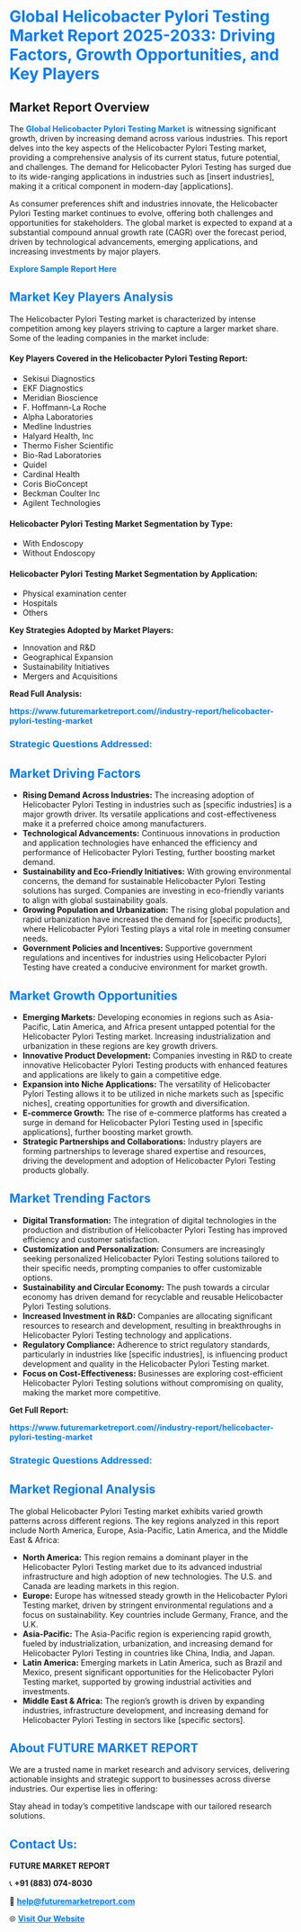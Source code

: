 <h1 style="color: #007BFF;">Global Helicobacter Pylori Testing Market Report 2025-2033: Driving Factors, Growth Opportunities, and Key Players</h1>

<section id="overview">
<h2>Market Report Overview</h2>
<p>The <a href="https://www.futuremarketreport.com//industry-report/helicobacter-pylori-testing-market" style="color: #007BFF; text-decoration: none;"><strong>Global Helicobacter Pylori Testing Market</strong></a> is witnessing significant growth, driven by increasing demand across various industries. This report delves into the key aspects of the Helicobacter Pylori Testing market, providing a comprehensive analysis of its current status, future potential, and challenges. The demand for Helicobacter Pylori Testing has surged due to its wide-ranging applications in industries such as [insert industries], making it a critical component in modern-day [applications].</p>
<p>As consumer preferences shift and industries innovate, the Helicobacter Pylori Testing market continues to evolve, offering both challenges and opportunities for stakeholders. The global market is expected to expand at a substantial compound annual growth rate (CAGR) over the forecast period, driven by technological advancements, emerging applications, and increasing investments by major players.</p>
</section>

<section id="overview">
<p><a href="https://www.futuremarketreport.com//request-sample/reportId=80209" style="color: #007BFF; text-decoration: none;"><strong>Explore Sample Report Here</strong></a></p>
</section>

<section id="key-players">
<h2 style="color: #007BFF;">Market Key Players Analysis</h2>
<p>The Helicobacter Pylori Testing market is characterized by intense competition among key players striving to capture a larger market share. Some of the leading companies in the market include:</p>
<h4>Key Players Covered in the Helicobacter Pylori Testing Report:</h4>
<ul><li>Sekisui Diagnostics</li><li>EKF Diagnostics</li><li>Meridian Bioscience</li><li>F. Hoffmann-La Roche</li><li>Alpha Laboratories</li><li>Medline Industries</li><li>Halyard Health, Inc</li><li>Thermo Fisher Scientific</li><li>Bio-Rad Laboratories</li><li>Quidel</li><li>Cardinal Health</li><li>Coris BioConcept</li><li>Beckman Coulter Inc</li><li>Agilent Technologies</li></ul>
<h4>Helicobacter Pylori Testing Market Segmentation by Type:</h4>
<ul><li>With Endoscopy</li><li>Without Endoscopy</li></ul>

<h4>Helicobacter Pylori Testing Market Segmentation by Application:</h4>
<ul><li>Physical examination center</li><li>Hospitals</li><li>Others</li></ul>
<p><strong>Key Strategies Adopted by Market Players:</strong></p>
<ul>
<li>Innovation and R&D</li>
<li>Geographical Expansion</li>
<li>Sustainability Initiatives</li>
<li>Mergers and Acquisitions</li>
</ul>
</section>

<section>
<p><strong>Read Full Analysis: </strong></p><a href="https://www.futuremarketreport.com//industry-report/helicobacter-pylori-testing-market" style="color: #007BFF; text-decoration: none;"><strong>https://www.futuremarketreport.com//industry-report/helicobacter-pylori-testing-market</strong></a>
<h3 style="color: #007BFF;">Strategic Questions Addressed:</h3>
</section>

<section id="driving-factors">
<h2 style="color: #007BFF;">Market Driving Factors</h2>
<ul>
<li><strong>Rising Demand Across Industries:</strong> The increasing adoption of Helicobacter Pylori Testing in industries such as [specific industries] is a major growth driver. Its versatile applications and cost-effectiveness make it a preferred choice among manufacturers.</li>
<li><strong>Technological Advancements:</strong> Continuous innovations in production and application technologies have enhanced the efficiency and performance of Helicobacter Pylori Testing, further boosting market demand.</li>
<li><strong>Sustainability and Eco-Friendly Initiatives:</strong> With growing environmental concerns, the demand for sustainable Helicobacter Pylori Testing solutions has surged. Companies are investing in eco-friendly variants to align with global sustainability goals.</li>
<li><strong>Growing Population and Urbanization:</strong> The rising global population and rapid urbanization have increased the demand for [specific products], where Helicobacter Pylori Testing plays a vital role in meeting consumer needs.</li>
<li><strong>Government Policies and Incentives:</strong> Supportive government regulations and incentives for industries using Helicobacter Pylori Testing have created a conducive environment for market growth.</li>
</ul>
</section>

<section id="growth-opportunities">
<h2 style="color: #007BFF;">Market Growth Opportunities</h2>
<ul>
<li><strong>Emerging Markets:</strong> Developing economies in regions such as Asia-Pacific, Latin America, and Africa present untapped potential for the Helicobacter Pylori Testing market. Increasing industrialization and urbanization in these regions are key growth drivers.</li>
<li><strong>Innovative Product Development:</strong> Companies investing in R&D to create innovative Helicobacter Pylori Testing products with enhanced features and applications are likely to gain a competitive edge.</li>
<li><strong>Expansion into Niche Applications:</strong> The versatility of Helicobacter Pylori Testing allows it to be utilized in niche markets such as [specific niches], creating opportunities for growth and diversification.</li>
<li><strong>E-commerce Growth:</strong> The rise of e-commerce platforms has created a surge in demand for Helicobacter Pylori Testing used in [specific applications], further boosting market growth.</li>
<li><strong>Strategic Partnerships and Collaborations:</strong> Industry players are forming partnerships to leverage shared expertise and resources, driving the development and adoption of Helicobacter Pylori Testing products globally.</li>
</ul>
</section>

<section id="trending-factors">
<h2 style="color: #007BFF;">Market Trending Factors</h2>
<ul>
<li><strong>Digital Transformation:</strong> The integration of digital technologies in the production and distribution of Helicobacter Pylori Testing has improved efficiency and customer satisfaction.</li>
<li><strong>Customization and Personalization:</strong> Consumers are increasingly seeking personalized Helicobacter Pylori Testing solutions tailored to their specific needs, prompting companies to offer customizable options.</li>
<li><strong>Sustainability and Circular Economy:</strong> The push towards a circular economy has driven demand for recyclable and reusable Helicobacter Pylori Testing solutions.</li>
<li><strong>Increased Investment in R&D:</strong> Companies are allocating significant resources to research and development, resulting in breakthroughs in Helicobacter Pylori Testing technology and applications.</li>
<li><strong>Regulatory Compliance:</strong> Adherence to strict regulatory standards, particularly in industries like [specific industries], is influencing product development and quality in the Helicobacter Pylori Testing market.</li>
<li><strong>Focus on Cost-Effectiveness:</strong> Businesses are exploring cost-efficient Helicobacter Pylori Testing solutions without compromising on quality, making the market more competitive.</li>
</ul>
</section>

<section>
<p><strong>Get Full Report: </strong></p><a href="https://www.futuremarketreport.com//industry-report/helicobacter-pylori-testing-market" style="color: #007BFF; text-decoration: none;"><strong>https://www.futuremarketreport.com//industry-report/helicobacter-pylori-testing-market</strong></a>
<h3 style="color: #007BFF;">Strategic Questions Addressed:</h3>
</section>


<section id="regional-analysis">
<h2 style="color: #007BFF;">Market Regional Analysis</h2>
<p>The global Helicobacter Pylori Testing market exhibits varied growth patterns across different regions. The key regions analyzed in this report include North America, Europe, Asia-Pacific, Latin America, and the Middle East & Africa:</p>
<ul>
<li><strong>North America:</strong> This region remains a dominant player in the Helicobacter Pylori Testing market due to its advanced industrial infrastructure and high adoption of new technologies. The U.S. and Canada are leading markets in this region.</li>
<li><strong>Europe:</strong> Europe has witnessed steady growth in the Helicobacter Pylori Testing market, driven by stringent environmental regulations and a focus on sustainability. Key countries include Germany, France, and the U.K.</li>
<li><strong>Asia-Pacific:</strong> The Asia-Pacific region is experiencing rapid growth, fueled by industrialization, urbanization, and increasing demand for Helicobacter Pylori Testing in countries like China, India, and Japan.</li>
<li><strong>Latin America:</strong> Emerging markets in Latin America, such as Brazil and Mexico, present significant opportunities for the Helicobacter Pylori Testing market, supported by growing industrial activities and investments.</li>
<li><strong>Middle East & Africa:</strong> The region’s growth is driven by expanding industries, infrastructure development, and increasing demand for Helicobacter Pylori Testing in sectors like [specific sectors].</li>
</ul>
</section>

<footer>
<h2 style="color: #007BFF;">About FUTURE MARKET REPORT</h2>
<p>We are a trusted name in market research and advisory services, delivering actionable insights and strategic support to businesses across diverse industries. Our expertise lies in offering:</p>

<p>Stay ahead in today’s competitive landscape with our tailored research solutions.</p>

<h2 style="color: #007BFF;">Contact Us:</h2>
<p><strong>FUTURE MARKET REPORT</strong></p>
<p>📞 <strong>+91 (883) 074-8030</strong></p>
<p>📧 <strong><a href="mailto:help@futuremarketreport.com" style="color: #007BFF;">help@futuremarketreport.com</a></strong></p>
<p>🌐 <strong><a href="https://www.futuremarketreport.com/" style="color: #007BFF;">Visit Our Website</a></strong></p>
</footer>